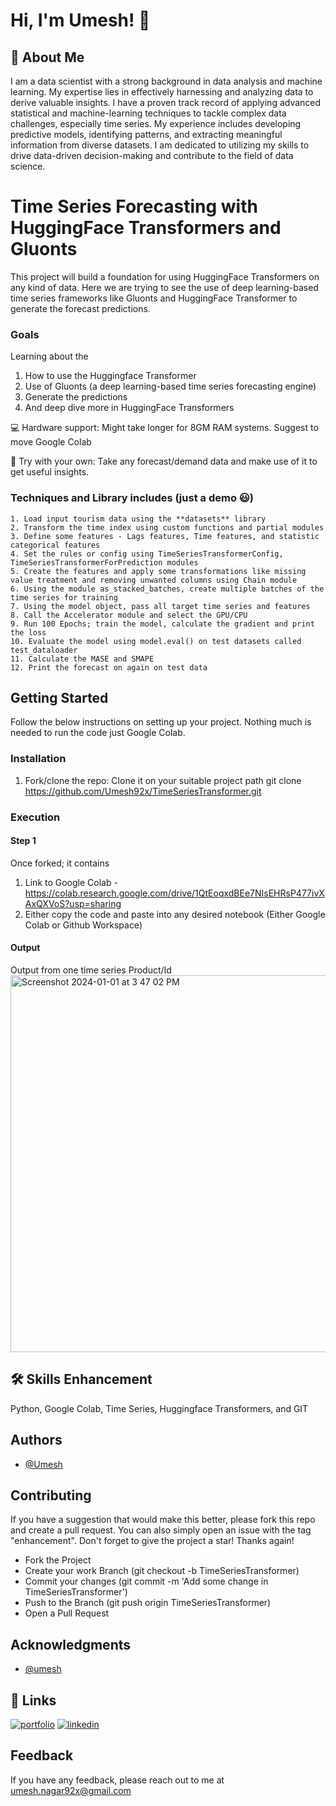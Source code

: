# Hi, I'm Umesh! 👋

## 🚀 About Me
I am a data scientist with a strong background in data analysis and machine learning. My expertise lies in effectively harnessing and analyzing data to derive valuable insights. I have a proven track record of applying advanced statistical and machine-learning techniques to tackle complex data challenges, especially time series. My experience includes developing predictive models, identifying patterns, and extracting meaningful information from diverse datasets. I am dedicated to utilizing my skills to drive data-driven decision-making and contribute to the field of data science.

# Time Series Forecasting with HuggingFace Transformers and Gluonts 

This project will build a foundation for using HuggingFace Transformers on any kind of data. Here we are trying to see the use of deep learning-based time series frameworks like Gluonts and HuggingFace Transformer to generate the forecast predictions.

### Goals
Learning about the 
  1. How to use the Huggingface Transformer
  2. Use of Gluonts (a deep learning-based time series forecasting engine)
  3. Generate the predictions
  4. And deep dive more in HuggingFace Transformers

💻 Hardware support: Might take longer for 8GM RAM systems. Suggest to move Google Colab 

🔋 Try with your own: Take any forecast/demand data and make use of it to get useful insights.

### Techniques and Library includes (just a demo 😃)
```
1. Load input tourism data using the **datasets** library
2. Transform the time index using custom functions and partial modules
3. Define some features - Lags features, Time features, and statistic categorical features
4. Set the rules or config using TimeSeriesTransformerConfig, TimeSeriesTransformerForPrediction modules
5. Create the features and apply some transformations like missing value treatment and removing unwanted columns using Chain module
6. Using the module as_stacked_batches, create multiple batches of the time series for training
7. Using the model object, pass all target time series and features
8. Call the Accelerator module and select the GPU/CPU
9. Run 100 Epochs; train the model, calculate the gradient and print the loss
10. Evaluate the model using model.eval() on test datasets called test_dataloader
11. Calculate the MASE and SMAPE
12. Print the forecast on again on test data
```

## Getting Started
Follow the below instructions on setting up your project. Nothing much is needed to run the code just Google Colab.

### Installation

1. Fork/clone the repo: Clone it on your suitable project path
git clone https://github.com/Umesh92x/TimeSeriesTransformer.git

### Execution 

#### Step 1
Once forked; it contains
1. Link to Google Colab - https://colab.research.google.com/drive/1QtEoqxdBEe7NIsEHRsP477ivXAxQXVoS?usp=sharing
2. Either copy the code and paste into any desired notebook (Either Google Colab or Github Workspace)

#### Output
Output from one time series Product/Id
<img width="603" alt="Screenshot 2024-01-01 at 3 47 02 PM" src="https://github.com/Umesh92x/TimeSeriesTransformer/assets/37169232/41aba251-f560-48d3-a4f6-699007dfb9f9">

## 🛠 Skills Enhancement 
Python, Google Colab, Time Series, Huggingface Transformers, and GIT

## Authors

- [@Umesh](https://www.linkedin.com/in/umesh-nagar-515210119/)

## Contributing

If you have a suggestion that would make this better, please fork this repo and create a pull request. You can also simply open an issue with the tag "enhancement". Don't forget to give the project a star! Thanks again!

- Fork the Project
- Create your work Branch (git checkout -b TimeSeriesTransformer)
- Commit your changes (git commit -m 'Add some change in TimeSeriesTransformer')
- Push to the Branch (git push origin TimeSeriesTransformer)
- Open a Pull Request

## Acknowledgments

- [@umesh](https://huggingface.co/blog/time-series-transformers)


## 🔗 Links
[![portfolio](https://img.shields.io/badge/my_portfolio-000?style=for-the-badge&logo=ko-fi&logoColor=white)](https://github.com/Umesh92x)
[![linkedin](https://img.shields.io/badge/linkedin-0A66C2?style=for-the-badge&logo=linkedin&logoColor=white)](https://www.linkedin.com/in/umesh-nagar-515210119/)


## Feedback

If you have any feedback, please reach out to me at umesh.nagar92x@gmail.com


